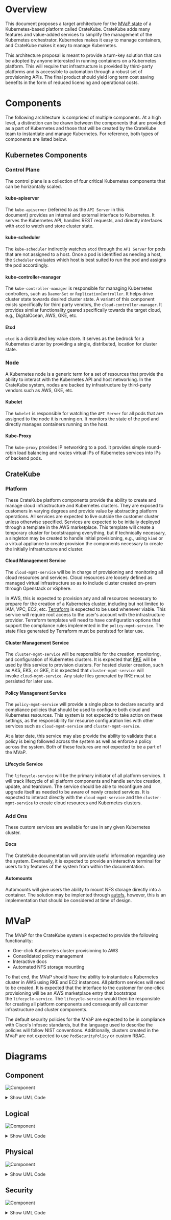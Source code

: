 # Overview

This document proposes a target architecture for the [MVaP state](https://www.toptal.com/designers/product-design/minimum-valuable-product) of a Kubernetes-based platform called CrateKube. CrateKube adds many features and value-added services to simplify the management of the Kubernetes orchestrator. Kubernetes makes it easy to manage containers, and CrateKube makes it easy to manage Kubernetes.

This architecture proposal is meant to provide a turn-key solution that can be adopted by anyone interested in running containers on a Kubernetes platform. This will require that infrastructure is provided by third-party platforms and is accessible to automation through a robust set of provisioning APIs. The final product should yield long term cost saving benefits in the form of reduced licensing and operational costs.

# Components

The following architecture is comprised of multiple components. At a high level, a distinction can be drawn between the components that are provided as a part of Kubernetes and those that will be created by the CrateKube team to instantiate and manage Kubernetes. For reference, both types of components are listed below.

## Kubernetes Components

### Control Plane

The control plane is a collection of four critical Kubernetes components that can be horizontally scaled.

#### kube-apiserver

The `kube-apiserver` (referred to as the `API Server` in this document) provides an internal and external interface to Kubernetes. It serves the Kubernetes API, handles REST requests, and directly interfaces with `etcd` to watch and store cluster state.

#### kube-scheduler

The `kube-scheduler` indirectly watches `etcd` through the `API Server` for pods that are not assigned to a host. Once a pod is identified as needing a host, the `Scheduler` evaluates which host is best suited to run the pod and assigns the pod accordingly.

#### kube-controller-manager

The `kube-controller-manager` is responsible for managing Kubernetes controllers, such as `DaemonSet` or `ReplicationController`. It helps drive cluster state towards desired cluster state. A variant of this component exists specifically for third party vendors, the `cloud-controller-manager`. It provides similar functionality geared specifically towards the target cloud, e.g., DigitalOcean, AWS, GKE, etc.

#### Etcd

`etcd` is a distributed key value store. It serves as the bedrock for a Kubernetes cluster by providing a single, distributed, location for cluster state.

### Node

A Kubernetes node is a generic term for a set of resources that provide the ability to interact with the Kubernetes API and host networking. In the CrateKube system, nodes are backed by infrastructure by third-party vendors such as AWS, GKE, etc.

#### Kubelet

The `kubelet` is responsible for watching the `API Server` for all pods that are assigned to the node it is running on. It monitors the state of the pod and directly manages containers running on the host.

#### Kube-Proxy

The `kube-proxy` provides IP networking to a pod. It provides simple round-robin load balancing and routes virtual IPs of Kubernetes services into IPs of backend pods.

## CrateKube


### Platform

These CrateKube platform components provide the ability to create and manage cloud infrastructure and Kubernetes clusters. They are exposed to customers in varying degrees and provide value by abstracting platform operations. All services are expected to live outside the customer cluster unless otherwise specified. Services are expected to be initially deployed through a template in the AWS marketplace. This template will create a temporary cluster for bootstrapping everything, but if technically necessary, a singleton may be created to handle initial provisioning, e.g., using `kind` or a virtual appliance to create provision the components necessary to create the initially infrastructure and cluster.

#### Cloud Management Service

The `cloud-mgmt-service` will be in charge of provisioning and monitoring all cloud resources and services. Cloud resources are loosely defined as managed virtual infrastructure so as to include cluster created on-prem through Openstack or vSphere.

In AWS, this is expected to provision any and all resources necessary to prepare for the creation of a Kubernetes cluster, including but not limited to IAM, VPC, EC2, etc. [Terraform](https://www.terraform.io/) is expected to be used whenever viable. This service will require root access to the user's account with the infrastructure provider. Terraform templates will need to have configuration options that support the compliance rules implemented in the `policy-mgmt-service`. The state files generated by Terraform must be persisted for later use.

#### Cluster Management Service

The `cluster-mgmt-service` will be responsible for the creation, monitoring, and configuration of Kubernetes clusters. It is expected that [RKE](https://rancher.com/docs/rke/latest/en/) will be used by this service to provision clusters. For hosted cluster creation, such as AKS, EKS, or GKE, it is expected that `cluster-mgmt-service` will invoke `cloud-mgmt-service`. Any state files generated by RKE must be persisted for later use.

#### Policy Management Service

The `policy-mgmt-service` will provide a single place to declare security and compliance policies that should be used to configure both cloud and Kubernetes resources. This system is not expected to take action on these settings, as the responsibility for resource configuration lies with other services such as `cloud-mgmt-service` and `cluster-mgmt-service`.

At a later date, this service may also provide the ability to validate that a policy is being followed across the system as well as enforce a policy across the system. Both of these features are not expected to be a part of the MVaP.

#### Lifecycle Service

The `lifecycle-service` will be the primary initiator of all platform services. It will track lifecycle of all platform components and handle service creation, update, and teardown. The service should be able to reconfigure and upgrade itself as needed to be aware of newly created services. It is expected to interact directly with the `cloud-mgmt-service` and the `cluster-mgmt-service` to create cloud resources and Kubernetes clusters.

### Add Ons

These custom services are available for use in any given Kubernetes cluster.

#### Docs

The CrateKube documentation will provide useful information regarding use the system. Eventually, it is expected to provide an interactive terminal for users to try features of the system from within the documentation.

#### Automounts

Automounts will give users the ability to mount NFS storage directly into a container. The solution may be implented through [autofs](https://www.linuxtechi.com/automount-nfs-share-in-linux-using-autofs/), however, this is an implementation that should be considered at time of design.

# MVaP

The MVaP for the CrateKube system is expected to provide the following functionality:

- One-click Kubernetes cluster provisioning to AWS
- Consolidated policy management
- Interactive docs
- Automated NFS storage mounting

To that end, the MVaP should have the ability to instantiate a Kubernetes cluster in AWS using RKE and EC2 instances. All platform services will need to be created. It is expected that the interface to the customer for one-click provisioning will be an AWS marketplace entry that bootstraps the `lifecycle-service`. The `lifecycle-service` would then be responsible for creating all platform components and consequently all customer infrastructure and cluster components.

The default security policies for the MVaP are expected to be in compliance with Cisco's Infosec standards, but the language used to describe the policies will follow NIST conventions. Additionally, clusters created in the MVaP are not expected to use `PodSecurityPolicy` or custom RBAC.

# Diagrams

## Component
![Component](http://www.plantuml.com/plantuml/svg/dPDFIyCm6CRl_HGlyrnMBp9wa66b5_yW3hsK7RBqRGbDav6aao5-TzEbQjQLKCmb6tduFM-U9rrhGvJfMXw1Mtj26r8ZB5uaP_G8JqJOloqA0njK1qPnOLMV4NYhs9-qSLkt9jPEjGMuIf8yJv9VwTU5HyPbLqvP-0O5xLKZUC-sorCvba8jEqLHRoFFTMJxZEP3gWOsHYfIdxj18TnfhDtf09ecFR8AwP5od9mS2lvpxasUvtStsNM8cl5E6rJ1O5moJZZEfi9ojGiwF7GxL08DQXZCHkHc5Gzm__xkPwYNEBwzh09Ie0g9TLkMoB7VcJZ81lKyuFJxIk6TS5RsM62YKcGcRDmlfAU7WDfk5cOfeG8TP3hw7fMzljtFHjW9_m-Ol4bsdhCF6iqS3cMSIHWJBEgl9yYag5Wzb-O_mdJu69Qj5CnE5grHb5tBlm40)
<details><summary>Show UML Code</summary>
<p>

```
@startuml
       package "Policy Management Service"   {
            [policy-mgmt-service]  #00FF00
        }
       package "Cloud Management Service" {
         [cloud-mgmt-service] #00FFFF
         [Cloud resources]
       }
        package "Network Storage" {
          [network-storage]
        }
        package "Lifecycle Service" {
          [lifecycle-service] #FFB6C1
        }
        package "Cluster Management Service" {
          [cluster-mgmt-service] #fed8b1
        }
        package "Kubernetes Cluster" {
          [k8-cluster]
        }

            [cloud-mgmt-service] --> [Cloud resources] : creates/deletes/invokes
            [cloud-mgmt-service] --> [policy-mgmt-service] : Validates infra
            [cloud-mgmt-service] --> [network-storage] : Stores State
            [lifecycle-service] -->  [cluster-mgmt-service] : CRUD
            [lifecycle-service] -->  [cloud-mgmt-service] : CRUD
            [lifecycle-service] -->  [network-storage] : Creates/deletes
            [cluster-mgmt-service] --> [network-storage]: Stores State
            [cluster-mgmt-service] --> [policy-mgmt-service]: Validate Config
            [cluster-mgmt-service] --> [k8-cluster]: Manage/monitor
@enduml
```
</p>
</details>

## Logical
![Component](https://www.plantuml.com/plantuml/svg/fLN1Zfim5Bpp5LPwHabxg5OvLDkbvR9jj6hKzX3buBKVgHLZ8zliQbNnxtt6927Wi6cB5A7WOTwycMTpQnqrhYvbmgIkEPbzpjxDoE-4uAKq1pAxlx7aGL9NQ5EIJDRMWJaWyAeeszCTuXwq5Eo5VAKA_vQW75c3UH8CUk3ssbGjCYrtfKjjm6p9cyKYpnUB8x8P5SXQWQ_mRzesOjnvtaC5BWDMruQ1tIR3ggUoAt3Fskp9scc33ywxsQYmcjgmkXthFp5z4GMm5oOXxin67jPxolFyxdtsTegrY-HLuz6P5ZZqfW1-ynYhSD7EDFqmTf0i2JD07TWv1md-BjIJteEzaZ0w5KloWqh1FIqHgZ3qIh9XB4ZayqEMjKEoSvQ8xvxaacDBadtx_kbgYh72loA8T9AT-poq9AOvQigK9nCqiQ1EEP5CgqBihcQxhn_1AD_7uN11iZ3Byr8hWGgJf3UOtQ4qUcjuoWGSYd56It-0AI0hV3R4zNQI9_rO2RzxndoXaJr2Kbg9jWcK6de0nxWF1dFXysSZ-cOs-1iIdLKadKPvtCDJjTaHd9O1t6aOALlYXa5V2ihw8z9CQrcpNy1hEId11WpzryfD9AUVE9VOVpIWBac3mzLgND4IREN99xBacjcq5hF9zMuIBu9exNIfQ-MYq2RflzUfn5dKfU_a6f57DAsgYoB-2tGoFToI9ha5nV5x_mS0)
<details><summary>Show UML Code</summary>
<p>

```
@startuml
cloud "EC2" {
    node "K8s Platform Cluster" {
       package "Policy Management Service" {
            [policy-mgmt-service] #00FF00
        }
       package "Cloud Management Service" {
         [cloud-mgmt-service] #00FFFF
         [Cloud resources]
       }
        package "Network Storage" {
          [network-storage]
        }
        package "Lifecycle Service" {
          [lifecycle-service] #FFB6C1
        }
        package "Cluster Management Service" {
          [cluster-mgmt-service] #fed8b1
        }
            [cloud-mgmt-service] --> [Cloud resources] : creates/deletes/invokes
            [cloud-mgmt-service] --> [policy-mgmt-service] : Validates infra
            [cloud-mgmt-service] --> [network-storage] : Stores State
            [lifecycle-service] -->  [cluster-mgmt-service] : CRUD
            [lifecycle-service] -->  [cloud-mgmt-service] : CRUD
            [lifecycle-service] -->  [network-storage] : Creates/deletes
            [cluster-mgmt-service] --> [network-storage]: Stores State
            [cluster-mgmt-service] --> [policy-mgmt-service]: Validate Config
            [cluster-mgmt-service] --> [Kubernetes Cluster]: Manage/monitor

    }
     node "Kubernetes Cluster" {
            node "Control Plane Node" {
              package "KubeApiServer" {
                 [kube-api-server] --> [etcd] : read/write
         }   
               package "Kube Controller Manager" {
                 [kube-controller-manager] --> [kube-api-server] : interfaces
         }
               package "Kube Scheduler" {
                 [kube-schedular] --> [kube-api-server] : interfaces
         }
       }
            node "Worker Node" {
             node "CrateKube Namespaces" {
              package "docs-ui"
              package "docs-service"
              package "automounts-service"
          }

           node "Customer Namespaces" {
              package "Customer app"
              package "Customer app"
              package "Customer app"
          }
       }      
}
@enduml


```
</p>
</details>

## Physical
![Component](hhttps://www.plantuml.com/plantuml/svg/VLF1Ri8m3BtdAwpiNAdROTeHLWq98Mr873Y7nB28D8dS50rD_FjIs81LRdrqdjzxUN4cJLAKsje9xK9hGBvLJnA-1LpA1uCWFoAIIZRu1YhNDWdf3j9LL7glTXbv9YdgNPsA1kbWDKfuACjPhW7ycQu_iKNpidba9s9mLXyvYR9a1vpTeZvgXtVmsUprkRhnd_vVT-wtf619uM0DKZDqr-bw9GNFi6WtI1uJye5TG5NmYOA3fLCUuJttUaetgNtcWvN-HDEwp3KCAlI5r7MPAf_xesWLRHVA80YJDYFp3jCOUwJmTPH2i15LUQEmomdMWVP8N01NkWKZncfnvxfJEYUeZ2do4ikUerz3-Pr2dOqC-haoNg7J62K7OCBXx0A8kntySvMx9p51R_Al_040)
<details><summary>Show UML Code</summary>
<p>

```
@startuml
cloud "EC2" {
       node "Operations Cluster" {
           package "cloud-mgmt-service" #00FFFF
           package "cluster-mgmt-service" #fed8b1
           package "policy-mgmt-service" #00FF00
           package "lifecycle-service" #FFB6C1
        }
       node "Infra Providers" {
           package "AWS"
       }
       node "Kubernetes Cluster" {
         node "Control Plane Node" {
            package "kube Scheduler"
            package "kube-controller-manager"
            package "kube-apiserver"
            package "etcd"
            package "kubelet"
            package "kube-proxy"

      }
       node "CrateKube Worker Node" {
           package "Kubelet"
           package "kube-proxy"
           package "cratekube add-ons"
      }
      node "Customer Worker Node" {
          package "Customer App"
          package "kubelet"
          package "kube-proxy"  

        }

      }  
}
@enduml

```
</p>
</details>

## Security

![Component](http://www.plantuml.com/plantuml/svg/ZP9VQy8m5CNV-oc2UoxKbo5zA39166v3s6Cc4fDRpKoJaZ-A4x_xObt0RDCcRpSv-N4uvuwD9TgwHcHICK23sSYWkI2sLhf14-6C1Jr0nmoXbj0jMNl9H2Z7q2kHVcf0MlGEUiSfT39_C3qBycRTsDnSdZxayNDlbyJPpTTfWHwAOkgFLv-kmI-y1dgW0duJ4HRXwHPnEdrwd0op977kshpgTLdYCD15verU1z35SZi2J2-AkndKm4QhOKoUAy7fuGwuxGIzsHP5p7sMjIPehjMEiz0dvkVBlFsvz1ZIye29ly_S2hG42oPQ2VpttbEiCFzJtXI3opzZDiij76ekeDEaTCRKNkPL76rASVth6DWXt5HolvUmQ-daTC_L_G9B78PqgrL_eoK-3-sMfqFZkijkwW2dR0oIkKPy0m00)
<details><summary>Show UML Code</summary>
<p>

```
@startuml
node "K8s Platform Cluster" {
  package "Cloud Management Service" {
    [cloud-mgmt-service\n{jwt_authz}] #00FFFF
  }
  package "Lifecycle Service" {
     [lifecycle-service\n{jwt_authz}] #FFB6C1
    [lifecycle-service\n{jwt_authz}] -up->[cloud-mgmt-service\n{jwt_authz}]:[jwt_authc]
 }
 package "Cluster Management Service" {
   [cluster-mgmt-service\n{jwt_authz}] #fed8b1
 }
 package "Policy Management Service" {
   [policy-mgmt-service\n{jwt_authz}] #00FF00
 }
 package "Infra Provider" {
  [infra-provider\n{api_authz}]
 }
 package "Kubernetes Cluster" {
 [Kubernetes Cluster\n{tls_authz}]
 }
 package "Node" {
 [ssh_keyfile]
 }
  [lifecycle-service\n{jwt_authz}] -down-> [cluster-mgmt-service\n{jwt_authz}]:[jwt_authc]
  [cloud-mgmt-service\n{jwt_authz}] -down->[policy-mgmt-service\n{jwt_authz}]:[jwt_authc]
  [cluster-mgmt-service\n{jwt_authz}] -up->[policy-mgmt-service\n{jwt_authz}]:[jwt_authc]
  [cloud-mgmt-service\n{jwt_authz}] -> [infra-provider\n{api_authz}]:[api_authc]
  [cluster-mgmt-service\n{jwt_authz}] -> [Kubernetes Cluster\n{tls_authz}]:[tls_pki]
  [cluster-mgmt-service\n{jwt_authz}] -> [ssh_keyfile]:[ssh_pki]
}
@enduml
```
</p>
</details>
